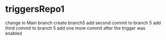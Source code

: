 # triggersRepo1
change in Main branch
create branch5
add second commit to branch 5
add third commit to branch 5
add one more commit after the trigger was enabled
